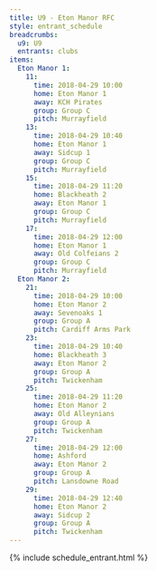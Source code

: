 ```yaml
---
title: U9 - Eton Manor RFC
style: entrant_schedule
breadcrumbs:
  u9: U9
  entrants: clubs
items:
  Eton Manor 1:
    11:
      time: 2018-04-29 10:00
      home: Eton Manor 1
      away: KCH Pirates
      group: Group C
      pitch: Murrayfield
    13:
      time: 2018-04-29 10:40
      home: Eton Manor 1
      away: Sidcup 1
      group: Group C
      pitch: Murrayfield
    15:
      time: 2018-04-29 11:20
      home: Blackheath 2
      away: Eton Manor 1
      group: Group C
      pitch: Murrayfield
    17:
      time: 2018-04-29 12:00
      home: Eton Manor 1
      away: Old Colfeians 2
      group: Group C
      pitch: Murrayfield
  Eton Manor 2:
    21:
      time: 2018-04-29 10:00
      home: Eton Manor 2
      away: Sevenoaks 1
      group: Group A
      pitch: Cardiff Arms Park
    23:
      time: 2018-04-29 10:40
      home: Blackheath 3
      away: Eton Manor 2
      group: Group A
      pitch: Twickenham
    25:
      time: 2018-04-29 11:20
      home: Eton Manor 2
      away: Old Alleynians
      group: Group A
      pitch: Twickenham
    27:
      time: 2018-04-29 12:00
      home: Ashford
      away: Eton Manor 2
      group: Group A
      pitch: Lansdowne Road
    29:
      time: 2018-04-29 12:40
      home: Eton Manor 2
      away: Sidcup 2
      group: Group A
      pitch: Twickenham
---
```


{% include schedule_entrant.html %}
